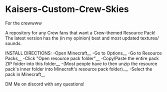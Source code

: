 # Kaisers-Custom-Crew-Skies
For the crewwww

A repository for any Crew fans that want a Crew-themed Resource Pack! The latest version has the (in my opinion) best and most updated textures/ sounds.

INSTALL DIRECTIONS:
-Open Minecraft__
-Go to Options__
-Go to Resource Packs__
-Click "Open resource pack folder"__
-Copy/Paste the entire pack ZIP folder into this folder__
-(Most people have to then unzip the resource pack's inner folder into Minecraft's resource pack folder).__
-Select the pack in Minecraft__

DM Me on discord with any questions!
